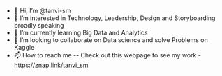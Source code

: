- 👋 Hi, I’m @tanvi-sm
- 👀 I’m interested in Technology, Leadership, Design and Storyboarding broadly speaking
- 🌱 I’m currently learning Big Data and Analytics
- 💞️ I’m looking to collaborate on Data science and solve Problems on Kaggle
- 📫 How to reach me -- Check out this webpage to see my work - https://znap.link/tanvi_sm


